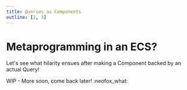 ```yaml
---
title: Queries as Components
outline: [2, 3]
---
```


# Metaprogramming in an ECS?

Let's see what hilarity ensues after making a Component backed by an actual Query!

WIP - More soon, come back later! :neofox_what: 

